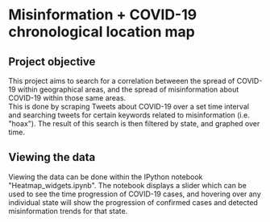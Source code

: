 # Misinformation + COVID-19 chronological location map

## Project objective
This project aims to search for a correlation betweeen the spread of COVID-19 within geographical areas, and the spread of misinformation about COVID-19 within those same areas.  
This is done by scraping Tweets about COVID-19 over a set time interval and searching tweets for certain keywords related to misinformation (i.e. "hoax").  The result of this search is then filtered by state, and graphed over time.

## Viewing the data
Viewing the data can be done within the IPython notebook "Heatmap_widgets.ipynb".  The notebook displays a slider which can be used to see the time progression of COVID-19 cases, and hovering over any individual state will show the progression of confirmed cases and detected misinformation trends for that state. 
